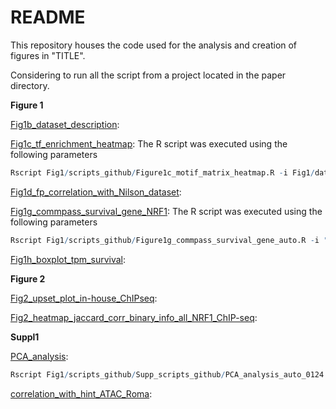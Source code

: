 # README

This repository houses the code used for the analysis and creation of figures in "TITLE".

Considering to run all the script from a project located in the paper directory.

**Figure 1**

[Fig1b_dataset_description](scripts_github/Figure1_dataset_pheno_description.html): 

[Fig1c_tf_enrichment_heatmap](scripts_github/Figure1c_motif_matrix_heatmap.R): The R script was executed using the following parameters

```r
Rscript Fig1/scripts_github/Figure1c_motif_matrix_heatmap.R -i Fig1/data/matrix_motif_atac_tumour_mgus_0423_groupv2.txt -o Fig1/ -p heatmap_motifs_score_obs_exp_atac_tumour_mgus_0423_groupv2 -c 3 -store_rc TRUE
```

[Fig1d_fp_correlation_with_Nilson_dataset](scripts_github/Figure1d_correlation_with_Nilson.html):

[Fig1g_commpass_survival_gene_NRF1](Figure1g_commpass_survival_gene_auto.R): The R script was executed using the following parameters

```r
Rscript Fig1/scripts_github/Figure1g_commpass_survival_gene_auto.R -i "NRF1" -r COMMPASS_IA17/MMRF_CoMMpass_IA17_salmon_geneUnstranded_tpm.tsv -o Fig1/figures/ -p survival_commpass_NRF1_median -surv COMMPASS_IA17/MMRF_CoMMpass_IA17_STAND_ALONE_SURVIVAL_V2.tsv -c "CD138pos" -t "median”
```

[Fig1h_boxplot_tpm_survival](scripts_github/Figure1h_boxplot_tpm_survival.html):

**Figure 2**

[Fig2_upset_plot_in-house_ChIPseq](Fig2/scripts_github/Figure2_upset_plot_in-house_ChIPseq.html):

[Fig2_heatmap_jaccard_corr_binary_info_all_NRF1_ChIP-seq](Fig2/scripts_github/Figure2_heatmap_jaccard_corr_binary_info_all_NRF1_ChIP-seq.html):

**Suppl1**

[PCA_analysis]( scripts_github/Supp_scripts_github/PCA_analysis_auto_0124.R):

```r
Rscript Fig1/scripts_github/Supp_scripts_github/PCA_analysis_auto_0124.R -i Fig1/data/Suppl/matrix_with_multicov_atac_mgus_MAXIMUM_VALUE_0423.txt -o Fig1/figures/Suppl/ -p "PCA_master_list_tumour_of_tumour_samples.png" -pheno Fig1/data/Suppl/sample_sheet_official_clinical_2023_subsetted_PHENOTYPE.csv
```

[correlation_with_hint_ATAC_Roma](scripts_github/Supp_scripts_github/correlation_with_hint_ATAC_Roma.html):